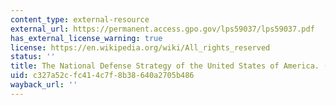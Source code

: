 ```yaml
---
content_type: external-resource
external_url: https://permanent.access.gpo.gov/lps59037/lps59037.pdf
has_external_license_warning: true
license: https://en.wikipedia.org/wiki/All_rights_reserved
status: ''
title: The National Defense Strategy of the United States of America. (PDF - 1.6MB)
uid: c327a52c-fc41-4c7f-8b38-640a2705b486
wayback_url: ''
---
```


